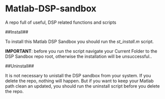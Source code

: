 Matlab-DSP-sandbox
==================

A repo full of useful, DSP related functions and scripts


##Install##

To install this Matlab DSP Sandbox you should run the _st_install.m_ script.

__IMPORTANT__: before you run the script navigate your Current Folder to the DSP Sandbox repo root, otherwise the installation will be unsuccessful..

##Uninstall##

It is not necessary to unistall the DSP sandbox from your system. If you delete the repo, nothing will happen. But if you want to keep your Matlab path clean an updated, you should run the uninstall script before you delete the repo.
